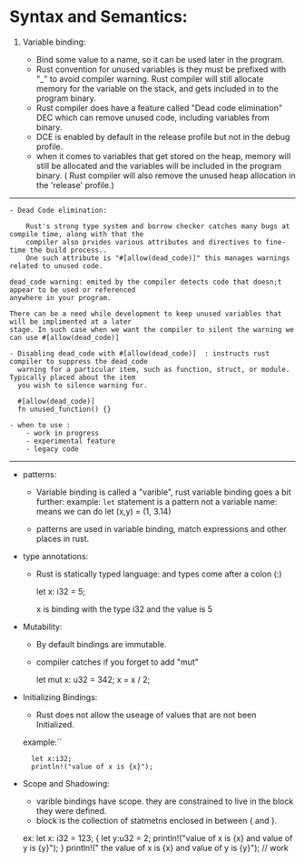 # Syntax and Semantics:

1. Variable binding:

    - Bind some value to a name, so it can be used later in the program.
    - Rust convention for unused variables is they must be prefixed with "_" to avoid compiler warning.
      Rust compiler will still allocate memory for the variable on the stack, and gets included in to
      the program binary. 
    - Rust compiler does have a feature called "Dead code elimination" DEC which can remove unused code,
      including variables from binary. 
    - DCE is enabled by default in the release profile but not in the debug profile.
    - when it comes to variables that get stored on the heap, memory will still be allocated and the
      variables will be included in  the program binary. ( Rust compiler will also remove the unused
      heap allocation in the 'release' profile.)

---
    - Dead Code elimination:

        Rust's strong type system and borrow checker catches many bugs at compile time, along with that the
        compiler also prvides various attributes and directives to fine-time the build process.. 
        One such attribute is "#[allow(dead_code)]" this manages warnings related to unused code.

    dead_code warning: emited by the compiler detects code that doesn;t appear to be used or referenced
    anywhere in your program. 

    There can be a need while development to keep unused variables that will be implimented at a later
    stage. In such case when we want the compiler to silent the warning we can use #[allow(dead_code)]

    - Disabling dead_code with #[allow(dead_code)]  : instructs rust compiler to suppress the dead_code
      warning for a particular item, such as function, struct, or module. Typically placed about the item
      you wish to silence warning for.

      #[allow(dead_code)]
      fn unused_function() {}

    - when to use :
        - work in progress
        - experimental feature
        - legacy code 
---

- patterns: 
  
    - Variable binding is called a "varible", rust variable binding goes a bit further: example: 
    `let` statement is a pattern not a variable name: means we can do 
        let (x,y) = (1, 3.14)

    - patterns are used in variable binding, match expressions and other places in rust.

- type annotations:

    - Rust is statically typed language: and types come after a colon (:)

        let x: i32 = 5;

        x is binding with the type i32 and the value is 5

- Mutability:

    - By default bindings are immutable.
    - compiler catches if you forget to add "mut" 

        let mut x: u32 = 342;
        x = x / 2;

- Initializing Bindings:

    - Rust does not allow the useage of values that are not been Initialized.

    example:``
        
        let x:i32;
        println!("value of x is {x}");

- Scope and Shadowing:

    - varible bindings have scope. they are constrained to live in the block they were defined.
    - block is the collection of statmetns enclosed in between { and }. 

    ex:
        let x: i32 = 123;
        {
            let y:u32 = 2;
            println!("value of x is {x} and value of y is {y}");
        }
        println!(" the value of x is {x} and value of y is {y}"); // work 
        

